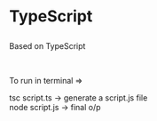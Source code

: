 # <p color = "#3498db">TypeScript</p>

<p color="greenyellow">Based on TypeScript</p>

<br>

<p color = "crimson" font-size = 10px>To run in terminal => </p>

<p color = "greenyellow">tsc script.ts -> generate a script.js file <br> node script.js -> final o/p</p>

<!-- <div><h1>Using<span color=yellow> JavaScript</span> & <span color=cyan> TypeScript</span></h1></div> -->
